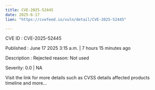 ```yaml
---
title: CVE-2025-52445
date: 2025-6-17
lien: "https://cvefeed.io/vuln/detail/CVE-2025-52445"

---
```


CVE ID : CVE-2025-52445

Published :  June 17
2025
3:15 a.m. | 7 hours
15 minutes ago

Description : Rejected reason: Not used

Severity: 0.0 | NA

Visit the link for more details
such as CVSS details
affected products
timeline
and more...
